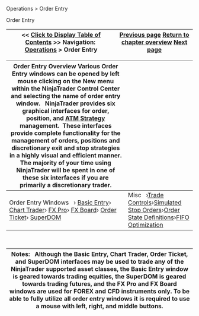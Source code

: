 ﻿
Operations \> Order Entry

Order Entry

| \<\< [Click to Display Table of Contents](order_entry.md) \>\> **Navigation:**     [Operations](operations-1.md) \> Order Entry | [Previous page](properties_option_chain-1.md) [Return to chapter overview](operations-1.md) [Next page](attachingorderstoindicators-1.md) |
| --- | --- |

| Order Entry Overview Various Order Entry windows can be opened by left mouse clicking on the New menu within the NinjaTrader Control Center and selecting the name of order entry window.   NinjaTrader provides six graphical interfaces for order, position, and [ATM Strategy](atm_strategy-1.md) management.  These interfaces provide complete functionality for the management of orders, positions and discretionary exit and stop strategies in a highly visual and efficient manner. The majority of your time using NinjaTrader will be spent in one of these six interfaces if you are primarily a discretionary trader. | |
| --- | --- |
| Order Entry Windows   › [Basic Entry](basic_entry-1.md)› [Chart Trader](chart_trader-1.md)› [FX Pro](fx_pro-1.md)› [FX Board](fx_board-1.md)› [Order Ticket](order_ticket-1.md)› [SuperDOM](superdom-1.md) | Misc   ›[Trade Controls](trade_controls-1.md)›[Simulated Stop Orders](simulated_stop_orders-1.md)›[Order State Definitions](order_state_definitions-1.md)›[FIFO Optimization](fifo_optimization-1.md) |
 

| Notes:   Although the Basic Entry, Chart Trader, Order Ticket, and SuperDOM interfaces may be used to trade any of the NinjaTrader supported asset classes, the Basic Entry window is geared towards trading equities, the SuperDOM is geared towards trading futures, and the FX Pro and FX Board windows are used for FOREX and CFD instruments only. To be able to fully utilize all order entry windows it is required to use a mouse with left, right, and middle buttons. |
| --- |
